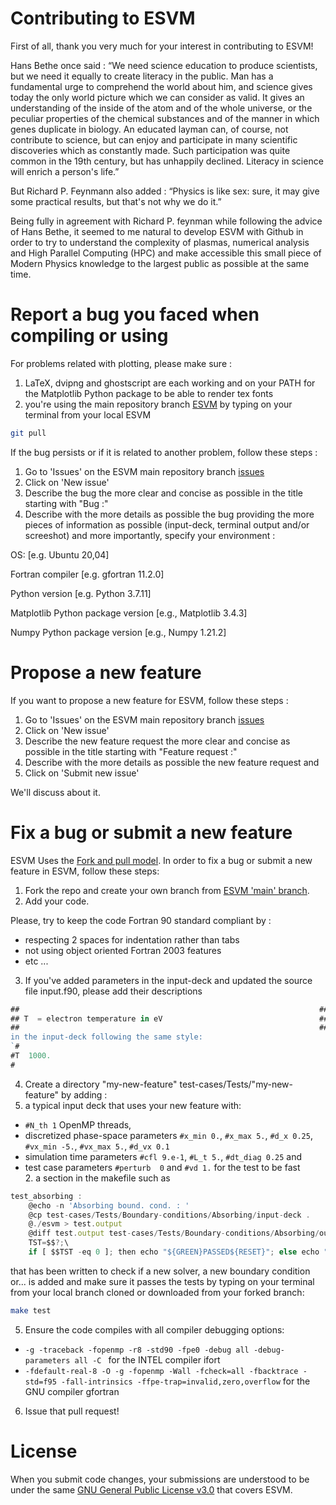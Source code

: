 # Contributing to ESVM

First of all, thank you very much for your interest in contributing to ESVM! 

Hans Bethe once said : “We need science education to produce scientists, but we need it equally to create literacy in the public. Man has a fundamental urge to comprehend the world about him, and science gives today the only world picture which we can consider as valid. It gives an understanding of the inside of the atom and of the whole universe, or the peculiar properties of the chemical substances and of the manner in which genes duplicate in biology. An educated layman can, of course, not contribute to science, but can enjoy and participate in many scientific discoveries which as constantly made. Such participation was quite common in the 19th century, but has unhappily declined. Literacy in science will enrich a person's life.”

But Richard P. Feynmann also added : “Physics is like sex: sure, it may give some practical results, but that's not why we do it.”

Being fully in agreement with Richard P. feynman while following the advice of Hans Bethe, it seemed to me natural to develop ESVM with Github in order to try to understand the complexity of plasmas, numerical analysis and High Parallel Computing (HPC) and make accessible this small piece of Modern Physics knowledge to the largest public as possible at the same time.

# Report a bug you faced when compiling or using 

For problems related with plotting, please make sure :
1) LaTeX, dvipng and ghostscript are each working and on your PATH for the Matplotlib Python package to be able to render tex fonts
2) you're using the main repository branch [ESVM](https://github.com/michaeltouati/ESVM) by typing on your terminal from your local ESVM
```sh
git pull
```
If the bug persists or if it is related to another problem, follow these steps :
1) Go to 'Issues' on the ESVM main repository branch [issues](https://github.com/michaeltouati/ESVM/issues)
2) Click on 'New issue'
4) Describe the bug the more clear and concise as possible in the title starting with "Bug :"
5) Describe with the more details as possible the bug providing the more pieces of information as possible (input-deck, terminal output and/or screeshot) and more importantly, specify your environment :

OS: [e.g. Ubuntu 20,04]

Fortran compiler [e.g. gfortran 11.2.0]

Python version [e.g. Python 3.7.11]

Matplotlib Python package version [e.g., Matplotlib 3.4.3]

Numpy Python package version [e.g., Numpy 1.21.2]

# Propose a new feature

If you want to propose a new feature for ESVM, follow these steps :
1) Go to 'Issues' on the ESVM main repository branch [issues](https://github.com/michaeltouati/ESVM/issues)
2) Click on 'New issue'
4) Describe the new feature request the more clear and concise as possible in the title starting with "Feature request :"
5) Describe with the more details as possible the new feature request and
6) Click on 'Submit new issue'

We'll discuss about it.

# Fix a bug or submit a new feature

ESVM Uses the [Fork and pull model](https://docs.github.com/en/github/collaborating-with-pull-requests/getting-started/about-collaborative-development-models).
In order to fix a bug or submit a new feature in ESVM, follow these steps:

1. Fork the repo and create your own branch from [ESVM 'main' branch](https://github.com/michaeltouati/ESVM).
2. Add your code.

Please, try to keep the code Fortran 90 standard compliant by : 
- respecting 2 spaces for indentation rather than tabs
- not using object oriented Fortran 2003 features
- etc ...

3. If you've added parameters in the input-deck and updated the source file input.f90, please add their descriptions 
```javascript
##                                                                   ##
## T  = electron temperature in eV                                   ##
##                                                                   ##`
in the input-deck following the same style:
`#
#T  1000.
#
```
4. Create a directory "my-new-feature" test-cases/Tests/"my-new-feature" by adding :
  1. a typical input deck that uses your new feature with:
- `#N_th 1` OpenMP threads, 
- discretized phase-space parameters `#x_min 0.`, `#x_max 5.`, `#d_x 0.25`, `#vx_min -5.`, `#vx_max 5.`, `#d_vx 0.1`
- simulation time parameters `#cfl 9.e-1`, `#L_t 5.`, `#dt_diag 0.25` and
- test case parameters `#perturb  0` and `#vd 1.`
for the test to be fast  
  2. a section in the makefile such as
```javascript
test_absorbing :
	@echo -n 'Absorbing bound. cond. : '
	@cp test-cases/Tests/Boundary-conditions/Absorbing/input-deck .
	@./esvm > test.output
	@diff test.output test-cases/Tests/Boundary-conditions/Absorbing/output; \
    TST=$$?;\
    if [ $$TST -eq 0 ]; then echo "${GREEN}PASSED${RESET}"; else echo "${RED}NOT PASSED${RESET}"; fi; echo ' '; \
```
that has been written to check 
if a new solver, a new boundary condition or... is added and make sure it passes the tests by typing on your terminal from your local branch cloned or downloaded from your forked branch:
```sh
make test
```
5. Ensure the code compiles with all compiler debugging options:
- `-g -traceback -fopenmp -r8 -std90 -fpe0 -debug all -debug-parameters all -C ` for the INTEL compiler ifort
- `-fdefault-real-8 -O -g -fopenmp -Wall -fcheck=all -fbacktrace -std=f95 -fall-intrinsics -ffpe-trap=invalid,zero,overflow` for the GNU compiler gfortran

6. Issue that pull request!

# License
When you submit code changes, your submissions are understood to be under the same [GNU General Public License v3.0](https://www.gnu.org/licenses/gpl-3.0.en.html) that covers ESVM. 
